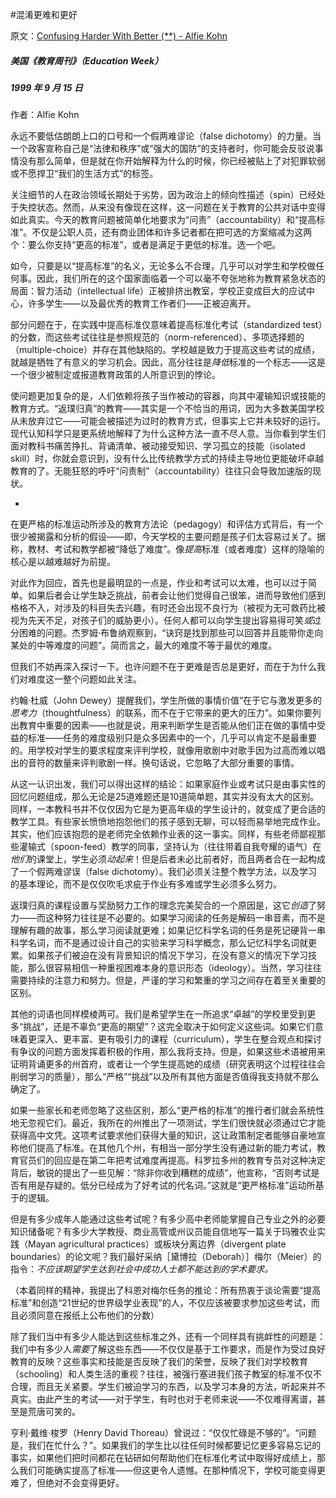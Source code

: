 #混淆更难和更好

原文：[Confusing Harder With Better (**) - Alfie Kohn](https://www.alfiekohn.org/article/confusing-harder-better/)

##### 美国《教育周刊》（Education Week）

##### 1999 年 9 月 15 日

作者：Alfie Kohn

永远不要低估朗朗上口的口号和一个假两难谬论（false dichotomy）的力量。当一个政客宣称自己是“法律和秩序”或“强大的国防”的支持者时，你可能会反驳说事情没有那么简单，但是就在你开始解释为什么的时候，你已经被贴上了对犯罪软弱或不愿捍卫“我们的生活方式”的标签。

关注细节的人在政治领域长期处于劣势，因为政治上的倾向性描述（spin）已经处于失控状态。然而，从来没有像现在这样，这一问题在关于教育的公共对话中变得如此真实。今天的教育问题被简单化地要求为“问责”（accountability）和“提高标准”。不仅是公职人员，还有商业团体和许多记者都在把可选的方案缩减为这两个：要么你支持“更高的标准”，或者是满足于更低的标准。选一个吧。

如今，只要是以“提高标准”的名义，无论多么不合理，几乎可以对学生和学校做任何事。因此，我们所在的这个国家面临着一个可以毫不夸张地称为教育紧急状态的局面：智力活动（intellectual life）正被排挤出教室，学校正变成巨大的应试中心，许多学生——以及最优秀的教育工作者们——正被迫离开。

部分问题在于，在实践中提高标准仅意味着提高标准化考试（standardized test）的分数，而这些考试往往是参照规范的（norm-referenced）、多项选择题的（multiple-choice）并存在其他缺陷的。学校越是致力于提高这些考试的成绩，就越是牺牲了有意义的学习机会。因此，高分往往是*降低*标准的一个标志——这是一个很少被制定或报道教育政策的人所意识到的悖论。

使问题更加复杂的是，人们依赖将孩子当作被动的容器，向其中灌输知识或技能的教育方式。“返璞归真”的教育——其实是一个不恰当的用词，因为大多数美国学校从未放弃过它——可能会被描述为过时的教育方式，但事实上它并未较好的运行。现代认知科学只是更系统地解释了为什么这种方法一直不尽人意。当你看到学生们面对教科书痛苦挣扎、背诵清单、被动接受知识、学习孤立的技能（isolated skill）时，你就会意识到，没有什么比传统教学方式的持续主导地位更能破坏卓越教育的了。无能狂怒的呼吁“问责制”（accountability）往往只会导致加速版的现状。

*

在更严格的标准运动所涉及的教育方法论（pedagogy）和评估方式背后，有一个很少被揭露和分析的假设——即，今天学校的主要问题是孩子们太容易过关了。据称，教材、考试和教学都被“降低了难度”。像*提高*标准（或者难度）这样的隐喻的核心是以越难越好为前提。

对此作为回应，首先也是最明显的一点是，作业和考试可以太难，也可以过于简单。如果后者会让学生缺乏挑战，前者会让他们觉得自己很笨，进而导致他们感到格格不入，对涉及的科目失去兴趣，有时还会出现不良行为（被视为无可救药比被视为先天不足，对孩子们的威胁更小）。任何人都可以向学生提出容易得可笑*或*过分困难的问题。杰罗姆·布鲁纳观察到，“诀窍是找到那些可以回答并且能带你走向某处的中等难度的问题”。简而言之，最大的难度不等于最优的难度。

但我们不妨再深入探讨一下。也许问题不在于更难是否总是更好，而在于为什么我们对难度这一整个问题如此关注。

约翰·杜威（John Dewey）提醒我们，学生所做的事情价值“在于它与激发更多的*思考力*（thoughtfulness）的联系，而不在于它带来的更大的压力”。如果你要列出教育中重要的因素——也就是说，用来判断学生是否能从他们正在做的事情中受益的标准——任务的难度级别只是众多因素中的一个，几乎可以肯定不是最重要的。用学校对学生的要求程度来评判学校，就像用歌剧中对歌手因为过高而难以唱出的音符的数量来评判歌剧一样。换句话说，它忽略了大部分重要的事情。

从这一认识出发，我们可以得出这样的结论：如果家庭作业或考试只是由事实性的回忆问题组成，那么无论是25道难题还是10道简单题，其实并没有太大的区别。同样，一本教科书并不仅仅因为它是为更高年级的学生设计的，就变成了更合适的教学工具。有些家长愤愤地抱怨他们的孩子感到无聊，可以轻而易举地完成作业。其实，他们应该抱怨的是老师完全依赖作业表的这一事实。同样，有些老师鄙视那些灌输式（spoon-feed）教学的同事，坚持认为（往往带着自我夸耀的语气）在*他们*的课堂上，学生必须*动起来*！但是后者未必比前者好，而且两者合在一起构成了一个假两难谬误（false dichotomy）。我们必须关注整个教学方法，以及学习的基本理论，而不是仅仅吹毛求疵于作业有多难或学生必须多么努力。

返璞归真的课程设置与奖励努力工作的理念完美契合的一个原因是，这它*创造*了努力——而这种努力往往是不必要的。如果学习阅读的任务是解码一串音素，而不是理解有趣的故事，那么学习阅读就更难；如果记忆科学名词的任务是死记硬背一串科学名词，而不是通过设计自己的实验来学习科学概念，那么记忆科学名词就更累。如果孩子们被迫在没有背景知识的情况下学习，在没有意义的情况下学习技能，那么很容易相信一种重视困难本身的意识形态（ideology）。当然，学习往往需要持续的注意力和努力。但是，严谨的学习和繁重的学习之间存在着至关重要的区别。

其他的词语也同样模棱两可。我们是希望学生在一所追求“卓越”的学校里受到更多“挑战”，还是不辜负“更高的期望”？这完全取决于如何定义这些词。如果它们意味着更深入、更丰富、更有吸引力的课程（curriculum），学生在整合观点和探讨有争议的问题方面发挥着积极的作用，那么我将支持。但是，如果这些术语被用来证明背诵更多的州首府，或者让一个学生提高她的成绩（研究表明这个过程往往会削弱学习的质量），那么“严格”“挑战”以及所有其他方面是否值得我支持就不那么确定了。

如果一些家长和老师忽略了这些区别，那么“更严格的标准”的推行者们就会系统性地无忽视它们。最近，我所在的州推出了一项测试，学生们很快就必须通过它才能获得高中文凭。这项考试要求他们获得大量的知识，这让政策制定者能够自豪地宣称他们提高了标准。在其他几个州，有相当一部分学生没有通过新的能力考试，教育官员们的回应是在第二年把考试难度再提高。科罗拉多州的教育专员对这种决定背后，敏锐的提出了一些见解：“除非你收到糟糕的成绩”，他宣称，“否则考试是否有用是存疑的。低分已经成为了好考试的代名词。”这就是“更严格标准”运动所基于的逻辑。

但是有多少成年人能通过这些考试呢？有多少高中老师能掌握自己专业之外的必要知识储备呢？有多少大学教授、商业高管或州议员能自信地写一篇关于玛雅农业实践（Mayan agricultural practices）或板块分离边界（divergent plate boundaries）的论文呢？我们最好采纳［黛博拉（Deborah）］梅尔（Meier）的指令：*不应该期望学生达到社会中成功人士都不能达到的学术要求。*

（本着同样的精神，我提出了科恩对梅尔任务的推论：所有热衷于谈论需要“提高标准”和创造“21世纪的世界级学业表现”的人，不仅应该被要求参加这些考试，而且必须同意在报纸上公布他们的分数）

除了我们当中有多少人能达到这些标准之外，还有一个同样具有挑衅性的问题是：我们中有多少人*需要*了解这些东西——不仅仅是基于工作要求，而是作为受过良好教育的反映？这些事实和技能是否反映了我们的荣誉，反映了我们对学校教育（schooling）和人类生活的重视？往往，被强行塞进我们孩子教室的标准不仅不合理，而且无关紧要。学生们被迫学习的东西，以及学习本身的方法，听起来并不真实。由此产生的考试——对于学生，有时也对于老师来说——不仅难得离谱，甚至是荒唐可笑的。

亨利·戴维·梭罗（Henry David Thoreau）曾说过：“仅仅忙碌是不够的”。“问题是，我们在忙什么？”。如果我们的学生比以往任何时候都要记忆更多容易忘记的事实，如果他们把时间都花在钻研如何帮助他们在标准化考试中取得好成绩上，那么我们可能确实提高了标准——但这更令人遗憾。在那种情况下，学校可能变得更难了，但绝对不会变得更好。